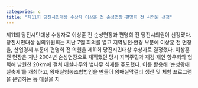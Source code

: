 ```yaml
---
categories: c
title: "제11회 당진시민대상 수상자 이상훈 전 순성면장·편명희 전 시의원 선정"
---
```

제11회 당진시민대상 수상자로 이상훈 전 순성면장과 편명희 전 당진시의원이 선정됐다. 당진시민대상 심의위원회는 지난 7일 회의를 열고 지역발전·환경 부문에 이상훈 전 면장을, 산업경제 부문에 편명희 전 의원을 제11회 당진시민대상 수상자로 결정했다. 이상훈 전 면장은 지난 2004년 순성면장으로 재직했던 당시 지역주민과 재경·재인 향우회와 협력해 남원천 20km에 걸쳐 매실나무와 벚나무 식재를 주도했다. 이를 활용해 ‘순성왕매실축제’를 개최하고, 왕매실영농조합법인을 만들어 왕매실막걸리 생산 및 체험 프로그램을 운영하는 등 매실을 지